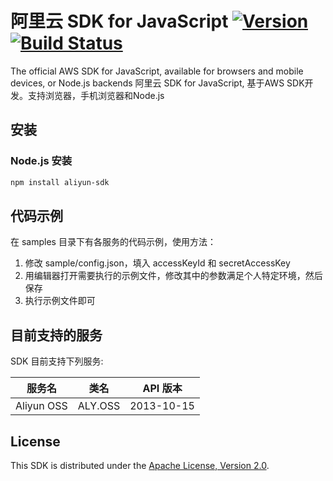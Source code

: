 # 阿里云 SDK for JavaScript [![Version](https://badge.fury.io/js/aws-sdk.png)](http://badge.fury.io/js/aws-sdk) [![Build Status](https://travis-ci.org/aws/aws-sdk-js.png?branch=master)](https://travis-ci.org/aws/aws-sdk-js)

The official AWS SDK for JavaScript, available for browsers and mobile devices,
or Node.js backends
阿里云 SDK for JavaScript, 基于AWS SDK开发。支持浏览器，手机浏览器和Node.js

## 安装

### Node.js 安装

```sh
npm install aliyun-sdk
```

## 代码示例

在 samples 目录下有各服务的代码示例，使用方法：
1. 修改 sample/config.json，填入 accessKeyId 和 secretAccessKey
2. 用编辑器打开需要执行的示例文件，修改其中的参数满足个人特定环境，然后保存
3. 执行示例文件即可

## 目前支持的服务

SDK 目前支持下列服务:

<table>
  <thead>
    <th>服务名</th>
    <th>类名</th>
    <th>API 版本</th>
  </thead>
  <tbody>
    <tr><td>Aliyun OSS</td><td>ALY.OSS</td><td>2013-10-15</td></tr>
  </tbody>
</table>

## License

This SDK is distributed under the
[Apache License, Version 2.0](http://www.apache.org/licenses/LICENSE-2.0).